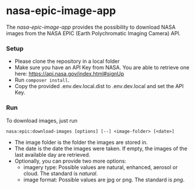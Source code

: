 # nasa-epic-image-app

The *nasa-epic-image-app* provides the possibility to download NASA images from the NASA EPIC (Earth Polychromatic Imaging Camera) API.

### Setup
* Please clone the repository in a local folder
* Make sure you have an API Key from NASA. You are able to retrieve one here: https://api.nasa.gov/index.html#signUp
* Run `composer install`. 
* Copy the provided .env.dev.local.dist to .env.dev.local and set the API Key.

### Run
To download images, just run
```
nasa:epic:download-images [options] [--] <image-folder> [<date>]
```
* The image folder is the folder the images are stored in.
* The date is the date the images were taken. If empty, the images of the last available day are retrieved.
* Optionally, you can provide two more options:
  * imagery type: Possible values are natural, enhanced, aerosol or cloud. The standard is *natural*.
  * image format: Possible values are jpg or png. The standard is *png*.
